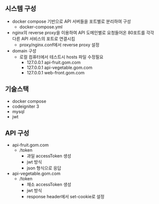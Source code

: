 ## 시스템 구성
- docker compose 기반으로 API 서버들을 포트별로 분리하여 구성
    - docker-compose.yml
- nginx의 reverse proxy을 이용하여 API 도메인별로 요청들어온 80포트를 각각 다른 API 서비스의 포트로 연결시킴
    - proxy/nginx.conf에서 reverse proxy 설정
- domain 구성
    - 로컬 컴퓨터에서 테스트시 hosts 파일 수정필요
        - 127.0.0.1 api-fruit.gom.com   
        - 127.0.0.1 api-vegetable.gom.com   
        - 127.0.0.1 web-front.gom.com   
## 기술스택
- docker compose  
- codeigniter 3  
- mysql
- jwt

## API 구성
- api-fruit.gom.com
    - /token
        - 과일 accessToken 생성
        - jwt 방식
        - json 형식으로 응답
- api-vegetable.gom.com
    - /token
        - 채소 accessToken 생성
        - jwt 방식
        - response header에서 set-cookie로 설정